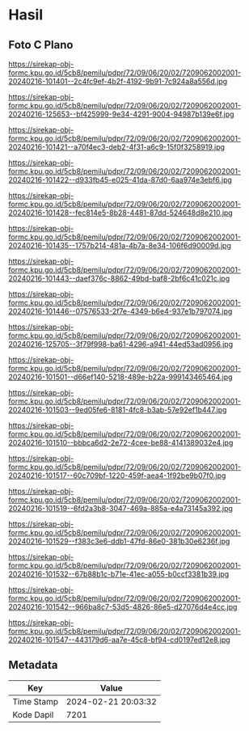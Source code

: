# Hasil

## Foto C Plano

https://sirekap-obj-formc.kpu.go.id/5cb8/pemilu/pdpr/72/09/06/20/02/7209062002001-20240216-101401--2c4fc9ef-4b2f-4192-9b91-7c924a8a556d.jpg

https://sirekap-obj-formc.kpu.go.id/5cb8/pemilu/pdpr/72/09/06/20/02/7209062002001-20240216-125653--bf425999-9e34-4291-9004-94987b139e6f.jpg

https://sirekap-obj-formc.kpu.go.id/5cb8/pemilu/pdpr/72/09/06/20/02/7209062002001-20240216-101421--a70f4ec3-deb2-4f31-a6c9-15f0f3258919.jpg

https://sirekap-obj-formc.kpu.go.id/5cb8/pemilu/pdpr/72/09/06/20/02/7209062002001-20240216-101422--d933fb45-e025-41da-87d0-6aa974e3ebf6.jpg

https://sirekap-obj-formc.kpu.go.id/5cb8/pemilu/pdpr/72/09/06/20/02/7209062002001-20240216-101428--fec814e5-8b28-4481-87dd-524648d8e210.jpg

https://sirekap-obj-formc.kpu.go.id/5cb8/pemilu/pdpr/72/09/06/20/02/7209062002001-20240216-101435--1757b214-481a-4b7a-8e34-106f6d90009d.jpg

https://sirekap-obj-formc.kpu.go.id/5cb8/pemilu/pdpr/72/09/06/20/02/7209062002001-20240216-101443--daef376c-8862-49bd-baf8-2bf6c41c021c.jpg

https://sirekap-obj-formc.kpu.go.id/5cb8/pemilu/pdpr/72/09/06/20/02/7209062002001-20240216-101446--07576533-2f7e-4349-b6e4-937e1b797074.jpg

https://sirekap-obj-formc.kpu.go.id/5cb8/pemilu/pdpr/72/09/06/20/02/7209062002001-20240216-125705--3f79f998-ba61-4296-a941-44ed53ad0956.jpg

https://sirekap-obj-formc.kpu.go.id/5cb8/pemilu/pdpr/72/09/06/20/02/7209062002001-20240216-101501--d66ef140-5218-489e-b22a-999143465464.jpg

https://sirekap-obj-formc.kpu.go.id/5cb8/pemilu/pdpr/72/09/06/20/02/7209062002001-20240216-101503--9ed05fe6-8181-4fc8-b3ab-57e92ef1b447.jpg

https://sirekap-obj-formc.kpu.go.id/5cb8/pemilu/pdpr/72/09/06/20/02/7209062002001-20240216-101510--bbbca6d2-2e72-4cee-be88-4141389032e4.jpg

https://sirekap-obj-formc.kpu.go.id/5cb8/pemilu/pdpr/72/09/06/20/02/7209062002001-20240216-101517--60c709bf-1220-459f-aea4-1f92be9b07f0.jpg

https://sirekap-obj-formc.kpu.go.id/5cb8/pemilu/pdpr/72/09/06/20/02/7209062002001-20240216-101519--6fd2a3b8-3047-469a-885a-e4a73145a392.jpg

https://sirekap-obj-formc.kpu.go.id/5cb8/pemilu/pdpr/72/09/06/20/02/7209062002001-20240216-101529--f383c3e6-ddb1-47fd-86e0-381b30e6236f.jpg

https://sirekap-obj-formc.kpu.go.id/5cb8/pemilu/pdpr/72/09/06/20/02/7209062002001-20240216-101532--67b88b1c-b71e-41ec-a055-b0ccf3381b39.jpg

https://sirekap-obj-formc.kpu.go.id/5cb8/pemilu/pdpr/72/09/06/20/02/7209062002001-20240216-101542--966ba8c7-53d5-4826-86e5-d27076d4e4cc.jpg

https://sirekap-obj-formc.kpu.go.id/5cb8/pemilu/pdpr/72/09/06/20/02/7209062002001-20240216-101547--443179d6-aa7e-45c8-bf94-cd0197ed12e8.jpg


## Metadata

| Key        | Value               |
| ---------- | ------------------- |
| Time Stamp | 2024-02-21 20:03:32 |
| Kode Dapil | 7201                |



